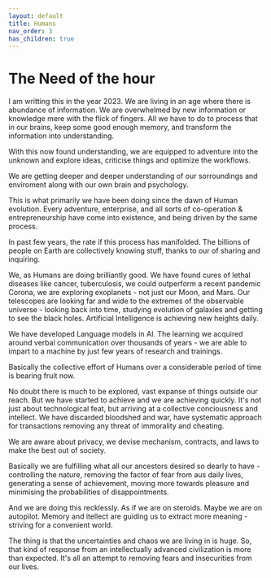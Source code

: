 ```yaml
---
layout: default
title: Humans
nav_order: 3
has_children: true
---
```


# The Need of the hour

I am writting this in the year 2023. We are living in an age where there is abundance of information. We are overwhelmed by new information or knowledge mere with the flick of fingers. All we have to do to process that in our brains, keep some good enough memory, and transform the information into understanding. 

With this now found understanding, we are equipped to adventure into the unknown and explore ideas, criticise things and optimize the workflows. 

We are getting deeper and deeper understanding of our sorroundings and enviroment along with our own brain and psychology.

This is what primarily we have been doing since the dawn of Human evolution. Every adventure, enterprise, and all sorts of co-operation & entrepreneurship have come into existence, and being driven by the same process.

In past few years, the rate if this process has manifolded. The billions of people on Earth are collectively knowing stuff, thanks to our of sharing and inquiring.

We, as Humans are doing brilliantly good. We have found cures of lethal diseases like cancer, tuberculosis, we could outperform a recent pandemic Corona, we are exploring exoplanets - not just our Moon, and Mars. Our telescopes are looking far and wide to the extremes of the observable universe - looking back into time, studying evolution of galaxies and getting to see the black holes. Artificial Intelligence is achieving new heights daily. 

We have developed Language models in AI. The learning we acquired around verbal communication over thousands of years - we are able to impart to a machine by just few years of research and trainings.

Basically the collective effort of Humans over a considerable period of time is bearing fruit now.

No doubt there is much to be explored, vast expanse of things outside our reach. But we have started to achieve and we are achieving quickly. It's not just about technological feat, but arriving at a collective conciousness and intellect. We have discarded bloodshed and war, have systematic approach for transactions removing any threat of immorality and cheating.

We are aware about privacy, we devise mechanism, contracts, and laws to make the best out of society. 

Basically we are fulfilling what all our ancestors desired so dearly to have - controlling the nature, removing the factor of fear from aus daily lives, generating a sense of achievement, moving more towards pleasure and minimising the probabilities of disappointments. 

And we are doing this recklessly. As if we are on steroids. Maybe we are on autopilot. Memory and itellect are guiding us to extract more meaning - striving for a convenient world.

The thing is that the uncertainties and chaos we are living in is huge. So, that kind of response from an intellectually advanced civilization is more than expected. It's all an attempt to removing fears and insecurities from our lives.